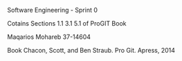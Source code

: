 Software Engineering - Sprint 0

Cotains Sections 1.1 3.1 5.1 of ProGIT Book

Maqarios Mohareb 37-14604

Book Chacon, Scott, and Ben Straub. Pro Git. Apress, 2014
